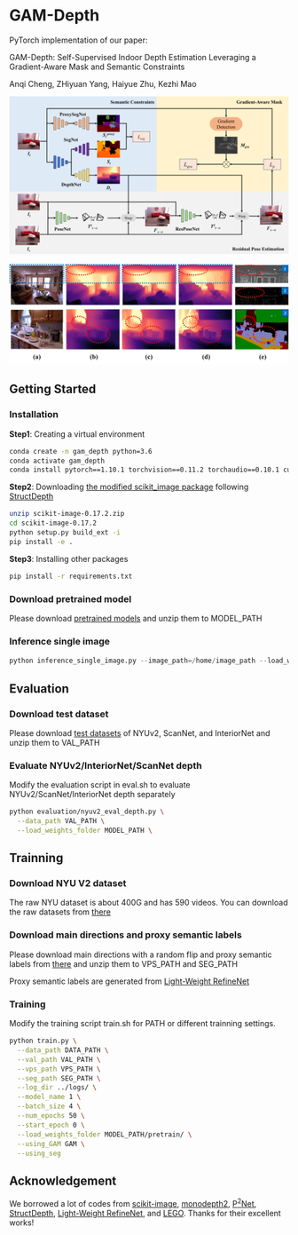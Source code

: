 # GAM-Depth
PyTorch implementation of our paper:

GAM-Depth: Self-Supervised Indoor Depth Estimation Leveraging a Gradient-Aware Mask and Semantic Constraints

Anqi Cheng, ZHiyuan Yang, Haiyue Zhu, Kezhi Mao

![Local Image](https://github.com/AnqiCheng1234/GAM-Depth/blob/master/assets/overall_pipeline.jpg)

![Local Image](https://github.com/AnqiCheng1234/GAM-Depth/blob/master/assets/1_new_1.jpg)

## Getting Started

### Installation

**Step1**: Creating a virtual environment

```bash
conda create -n gam_depth python=3.6
conda activate gam_depth
conda install pytorch==1.10.1 torchvision==0.11.2 torchaudio==0.10.1 cudatoolkit=11.3 -c pytorch -c conda-forge
```

**Step2**: Downloading [the modified scikit_image package](https://drive.google.com/file/d/15AMp8GO7QcK9SGQp6DJwNHtX29DRp5nG/view?usp=sharing) following [StructDepth](https://github.com/SJTU-ViSYS/StructDepth)

```bash
unzip scikit-image-0.17.2.zip
cd scikit-image-0.17.2
python setup.py build_ext -i
pip install -e .
``` 

**Step3**: Installing other packages

```bash
pip install -r requirements.txt
```

### Download pretrained model
Please download [pretrained models](https://drive.google.com/drive/folders/1ZMd-SxgWtztRlNq74LE5SBQLxnPsBuQC?usp=sharing) and unzip them to MODEL_PATH

### Inference single image
```python
python inference_single_image.py --image_path=/home/image_path --load_weights_folder=MODEL_PATH
```

## Evaluation

### Download test dataset
Please download [test datasets](https://drive.google.com/drive/folders/1F9sn6kL0NhU5ieTOmG8JqgFTbti_Uk_H?usp=sharing) of NYUv2, ScanNet, and InteriorNet and unzip them to VAL_PATH

### Evaluate NYUv2/InteriorNet/ScanNet depth
Modify the evaluation script in eval.sh to evaluate NYUv2/ScanNet/InteriorNet depth separately
```bash
python evaluation/nyuv2_eval_depth.py \
  --data_path VAL_PATH \
  --load_weights_folder MODEL_PATH \
```

## Trainning

### Download NYU V2 dataset
The raw NYU dataset is about 400G and has 590 videos. You can download the raw datasets from [there](http://horatio.cs.nyu.edu/mit/silberman/nyu_depth_v2/nyu_depth_v2_raw.zip)

### Download main directions and proxy semantic labels
Please download main directions with a random flip and proxy semantic labels from [there](https://drive.google.com/drive/folders/19BoAbiXwIwmIjzeQ8-KwgMfCD3lEjFb0?usp=sharing) and unzip them to VPS_PATH and SEG_PATH

Proxy semantic labels are generated from [Light-Weight RefineNet](https://github.com/DrSleep/light-weight-refinenet)

### Training
Modify the training script train.sh for PATH or different trainning settings.
```bash
python train.py \
  --data_path DATA_PATH \
  --val_path VAL_PATH \
  --vps_path VPS_PATH \
  --seg_path SEG_PATH \
  --log_dir ../logs/ \
  --model_name 1 \
  --batch_size 4 \
  --num_epochs 50 \
  --start_epoch 0 \
  --load_weights_folder MODEL_PATH/pretrain/ \
  --using_GAM GAM \
  --using_seg
```
## Acknowledgement
We borrowed a lot of codes from [scikit-image](https://github.com/scikit-image/scikit-image), [monodepth2](https://github.com/nianticlabs/monodepth2), [P<sup>2</sup>Net](https://github.com/svip-lab/Indoor-SfMLearner), [StructDepth](https://github.com/SJTU-ViSYS/StructDepth), [Light-Weight RefineNet](https://github.com/DrSleep/light-weight-refinenet), and [LEGO](https://github.com/zhenheny/LEGO). Thanks for their excellent works!

